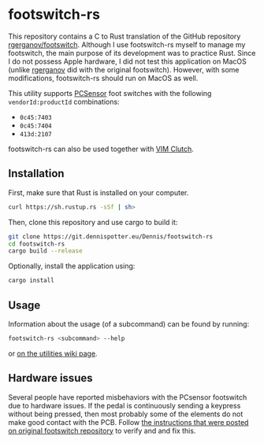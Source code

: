 # footswitch-rs

This repository contains a C to Rust translation of the GitHub repository [rgerganov/footswitch](https://github.com/rgerganov/footswitch). Although I use footswitch-rs myself to manage my footswitch, the main purpose of its development was to practice Rust. Since I do not possess Apple hardware, I did not test this application on MacOS (unlike [rgerganov](https://github.com/rgerganov) did with the original footswitch). However, with some modifications, footswitch-rs should run on MacOS as well.

This utility supports [PCSensor](http://www.pcsensor.com/) foot switches with the following `vendorId:productId` combinations:

* `0c45:7403`
* `0c45:7404`
* `413d:2107`

footswitch-rs can also be used together with [VIM Clutch](https://github.com/alevchuk/vim-clutch).


## Installation

First, make sure that Rust is installed on your computer.

```bash
curl https://sh.rustup.rs -sSf | sh>
```

Then, clone this repository and use cargo to build it:

```bash
git clone https://git.dennispotter.eu/Dennis/footswitch-rs
cd footswitch-rs
cargo build --release
```

Optionally, install the application using:

```bash
cargo install
```

## Usage
Information about the usage (of a subcommand) can be found by running:

```bash
footswitch-rs <subcommand> --help
```

or [on the utilities wiki page](https://git.dennispotter.eu/Dennis/footswitch-rs/wiki).

## Hardware issues

Several people have reported misbehaviors with the PCsensor footswitch due to hardware issues. If the pedal is continuously sending a keypress without being pressed, then most probably some of the elements do not make good contact with the PCB. Follow [the instructions that were posted on original footswitch repository](https://github.com/rgerganov/footswitch/issues/26#issuecomment-401429709) to verify and and fix this.

